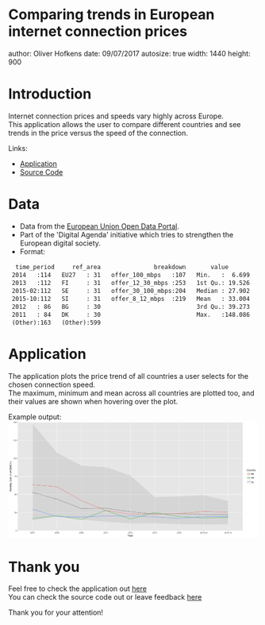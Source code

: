 Comparing trends in European internet connection prices
========================================================
author: Oliver Hofkens 
date: 09/07/2017
autosize: true
width: 1440
height: 900

Introduction
========================================================

Internet connection prices and speeds vary highly across Europe.  
This application allows the user to compare different countries and 
see trends in the price versus the speed of the connection.

Links:
* [Application](https://blarfursnarg.shinyapps.io/comparison_of_prices_of_internet_access_across_europe/)
* [Source Code](https://github.com/OliverHofkens/DDDCourseProject3)

Data
========================================================

* Data from the [European Union Open Data Portal](http://data.europa.eu/euodp/en/data/).  
* Part of the 'Digital Agenda' initiative which tries to strengthen the European digital society.
* Format:


```
  time_period     ref_area               breakdown       value        
 2014   :114   EU27   : 31   offer_100_mbps   :107   Min.   :  6.699  
 2013   :112   FI     : 31   offer_12_30_mbps :253   1st Qu.: 19.526  
 2015-02:112   SE     : 31   offer_30_100_mbps:204   Median : 27.902  
 2015-10:112   SI     : 31   offer_8_12_mbps  :219   Mean   : 33.004  
 2012   : 86   BG     : 30                           3rd Qu.: 39.273  
 2011   : 84   DK     : 30                           Max.   :148.086  
 (Other):163   (Other):599                                            
```

Application
========================================================

The application plots the price trend of all countries a user selects for the chosen connection speed.  
The maximum, minimum and mean across all countries are plotted too, and their values are shown when hovering over the plot.  

Example output:  
![plot of chunk unnamed-chunk-2](Pitch-figure/unnamed-chunk-2-1.png)

Thank you
========================================================

Feel free to check the application out [here](https://blarfursnarg.shinyapps.io/comparison_of_prices_of_internet_access_across_europe/)   
You can check the source code out or leave feedback [here](https://github.com/OliverHofkens/DDDCourseProject3)  

  
Thank you for your attention!
